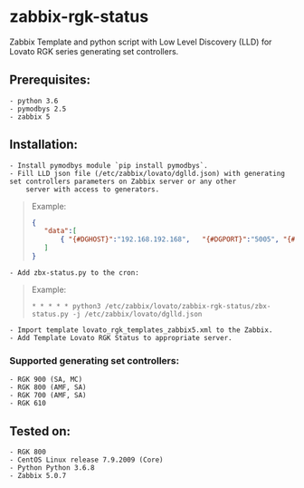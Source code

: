 # zabbix-rgk-status

Zabbix Template and python script with Low Level Discovery (LLD) for Lovato RGK series generating set controllers.

## Prerequisites:

    - python 3.6
    - pymodbys 2.5
    - zabbix 5

## Installation:

    - Install pymodbys module `pip install pymodbys`.
    - Fill LLD json file (/etc/zabbix/lovato/dglld.json) with generating set controllers parameters on Zabbix server or any other 
        server with access to generators.
> Example:
>```json
>{
>    "data":[
>        { "{#DGHOST}":"192.168.192.168",   "{#DGPORT}":"5005", "{#DGMEASUREFILE}":"/etc/zabbix/lovato/dgdata/dc-rgkXXX"}
>    ]
>}
>```
    - Add zbx-status.py to the cron:
>Example:
> 
>```* * * * * python3 /etc/zabbix/lovato/zabbix-rgk-status/zbx-status.py -j /etc/zabbix/lovato/dglld.json```

    - Import template lovato_rgk_templates_zabbix5.xml to the Zabbix.
    - Add Template Lovato RGK Status to appropriate server.

### Supported generating set controllers:

    - RGK 900 (SA, MC)
    - RGK 800 (AMF, SA)
    - RGK 700 (AMF, SA)
    - RGK 610

## Tested on:

    - RGK 800
    - CentOS Linux release 7.9.2009 (Core)
    - Python Python 3.6.8
    - Zabbix 5.0.7

